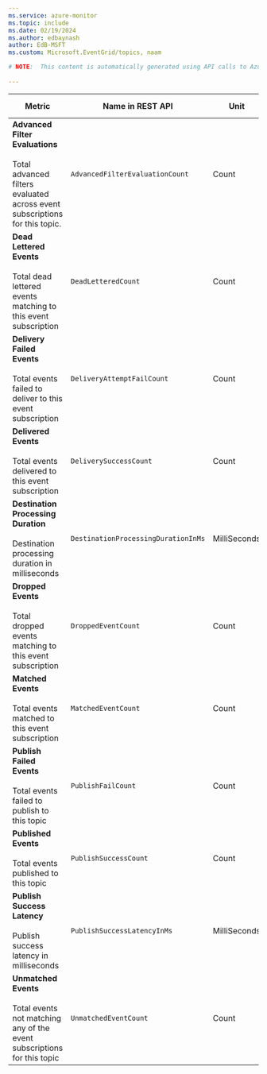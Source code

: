 ```yaml
---
ms.service: azure-monitor
ms.topic: include
ms.date: 02/19/2024
ms.author: edbaynash
author: EdB-MSFT
ms.custom: Microsoft.EventGrid/topics, naam

# NOTE:  This content is automatically generated using API calls to Azure. Any edits made on these files will be overwritten in the next run of the script. 
 
---
```



|Metric|Name in REST API|Unit|Aggregation|Dimensions|Time Grains|DS Export|
|---|---|---|---|---|---|---|
|**Advanced Filter Evaluations**<br><br>Total advanced filters evaluated across event subscriptions for this topic. |`AdvancedFilterEvaluationCount` |Count |Total |`EventSubscriptionName`|PT1M |Yes|
|**Dead Lettered Events**<br><br>Total dead lettered events matching to this event subscription |`DeadLetteredCount` |Count |Total |`DeadLetterReason`, `EventSubscriptionName`|PT1M |Yes|
|**Delivery Failed Events**<br><br>Total events failed to deliver to this event subscription |`DeliveryAttemptFailCount` |Count |Total |`Error`, `ErrorType`, `EventSubscriptionName`|PT1M |No|
|**Delivered Events**<br><br>Total events delivered to this event subscription |`DeliverySuccessCount` |Count |Total |`EventSubscriptionName`|PT1M |Yes|
|**Destination Processing Duration**<br><br>Destination processing duration in milliseconds |`DestinationProcessingDurationInMs` |MilliSeconds |Average |`EventSubscriptionName`|PT1M |No|
|**Dropped Events**<br><br>Total dropped events matching to this event subscription |`DroppedEventCount` |Count |Total |`DropReason`, `EventSubscriptionName`|PT1M |Yes|
|**Matched Events**<br><br>Total events matched to this event subscription |`MatchedEventCount` |Count |Total |`EventSubscriptionName`|PT1M |Yes|
|**Publish Failed Events**<br><br>Total events failed to publish to this topic |`PublishFailCount` |Count |Total |`ErrorType`, `Error`|PT1M |Yes|
|**Published Events**<br><br>Total events published to this topic |`PublishSuccessCount` |Count |Total |\<none\>|PT1M |Yes|
|**Publish Success Latency**<br><br>Publish success latency in milliseconds |`PublishSuccessLatencyInMs` |MilliSeconds |Total |\<none\>|PT1M |Yes|
|**Unmatched Events**<br><br>Total events not matching any of the event subscriptions for this topic |`UnmatchedEventCount` |Count |Total |\<none\>|PT1M |Yes|